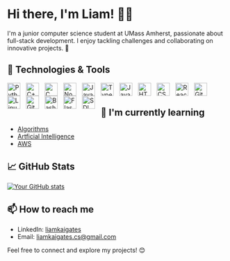 # Hi there, I'm Liam! 👋🏻

I'm a junior computer science student at UMass Amherst, passionate about full-stack development. I enjoy tackling challenges and collaborating on innovative projects. 🚀

## 🔧 Technologies & Tools

<img align="left" alt="Python" width="30px" style="padding-right:10px;" src="https://cdn.jsdelivr.net/gh/devicons/devicon/icons/python/python-plain.svg" />
<img align="left" alt="C++" width="30px" style="padding-right:10px;" src="https://cdn.jsdelivr.net/gh/devicons/devicon/icons/cplusplus/cplusplus-line.svg" />
<img align="left" alt="C" width="30px" style="padding-right:10px;" src="https://cdn.jsdelivr.net/gh/devicons/devicon/icons/c/c-line.svg" />
<img align="left" alt="NodeJS" width="30px" style="padding-right:10px;" src="https://cdn.jsdelivr.net/gh/devicons/devicon/icons/nodejs/nodejs-original.svg" />
<img align="left" alt="Java" width="30px" style="padding-right:10px;" src="https://cdn.jsdelivr.net/gh/devicons/devicon/icons/java/java-original.svg"/>
<img align="left" alt="TypeScript" width="30px" style="padding-right:10px;" src="https://cdn.jsdelivr.net/gh/devicons/devicon/icons/typescript/typescript-plain.svg" />
<img align="left" alt="JavaScript" width="30px" style="padding-right:10px;" src="https://cdn.jsdelivr.net/gh/devicons/devicon/icons/javascript/javascript-plain.svg" />
<img align="left" alt="HTML" width="30px" style="padding-right:10px;" src="https://cdn.jsdelivr.net/gh/devicons/devicon/icons/html5/html5-plain.svg" />
<img align="left" alt="CSS" width="30px" style="padding-right:10px;" src="https://cdn.jsdelivr.net/gh/devicons/devicon/icons/css3/css3-plain.svg" />
<img align="left" alt="React" width="30px" style="padding-right:10px;" src="https://cdn.jsdelivr.net/gh/devicons/devicon/icons/react/react-original.svg" />
<img align="left" alt="Git" width="30px" style="padding-right:10px;" src="https://cdn.jsdelivr.net/gh/devicons/devicon/icons/git/git-original.svg" />
<img align="left" alt="Linux" width="30px" style="padding-right:10px;" src="https://cdn.jsdelivr.net/gh/devicons/devicon/icons/linux/linux-original.svg" />
<img align="left" alt="GitHub" width="30px" style="padding-right:10px;" src="https://cdn.jsdelivr.net/gh/devicons/devicon/icons/github/github-original.svg" />
<img align="left" alt="Bash" width="30px" style="padding-right:10px;" src="https://cdn.jsdelivr.net/gh/devicons/devicon/icons/bash/bash-original.svg" />
<img align="left" alt="Flask" width="30px" style="padding-right:10px;" src="https://cdn.jsdelivr.net/gh/devicons/devicon/icons/flask/flask-original.svg" />
<img align="left" alt="SDL" width="30px" style="padding-right:10px;" src="https://cdn.jsdelivr.net/gh/devicons/devicon/icons/sdl/sdl-original.svg" />
<br />

#

## 🌱 I'm currently learning

- [Algorithms](https://people.cs.umass.edu/~marius/class/cs311-sp24/?_gl=1*1q13tmi*_gcl_au*MTQzMTU4MzY2OS4xNzA1NzczMTc2*_ga*Mjk1NTk1MjY5LjE2NzU1NTAxODE.*_ga_21RLS0L7EB*MTcwNTg3MDQxMi4zLjEuMTcwNTg3MDQyMC4wLjAuMA..)
- [Artficial Intelligence](https://people.cs.umass.edu/~sniekum/classes/383-F23/desc.php)
- [AWS](aws.amazon.com)

## 📈 GitHub Stats

[![Your GitHub stats](https://github-readme-stats.vercel.app/api?username=liamkaigates&show_icons=true&theme=dark)](https://github.com/liamkaigates)

## 📫 How to reach me

- LinkedIn: [liamkaigates](https://www.linkedin.com/in/liamkaigates/)
- Email: liamkaigates.cs@gmail.com

Feel free to connect and explore my projects! 😊


